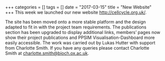 +++
categories = []
tags = []
date = "2017-03-15"
title = "New Website"
+++
This week we launched our new website http://cellcycle.org.uk/.

The site has been moved onto a more stable platform and the design adapted to fit in with the project team requirements. The publications section has been upgraded to display additional links, members’ pages now show their project publications and PPSIM Visualisation-Dashboard more easily accessible. The work was carried out by Lukas Hutter with support from Charlotte Smith. If you have any queries please contact Charlotte Smith at <charlotte.smith@bioch.ox.ac.uk>.

<!--more-->

